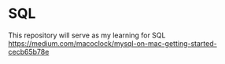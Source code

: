 # SQL
This repository will serve as my learning for SQL
https://medium.com/macoclock/mysql-on-mac-getting-started-cecb65b78e
